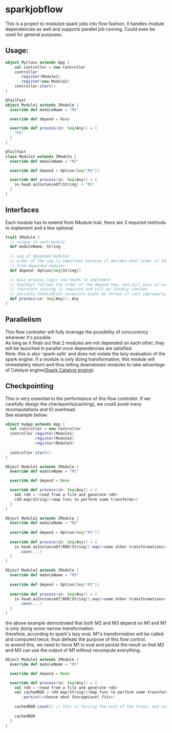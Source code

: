 # sparkjobflow
This is a project to modulize spark jobs into flow fashion, it handles module dependencies as well and supports parallel job running. Could even be used for general purposes.

## Usage:
```scala
object Myclass extends App {
    val controller = new Controller
    controller
      .register(Module1)
      .register(new Module2)
    controller.start()
}

@failFast
object Module1 extends IModule {
  override def moduleName = "M1"

  override def depend = None

  override def process(in: Seq[Any]) = {
    "M1"
  }
}

@failFast
class Module2 extends IModule {
  override def moduleName = "M2"

  override def depend = Option(Seq("M1"))

  override def process(in: Seq[Any]) = {
    in.head.asInstanceOf[String] + "M2"
  }
}
```

## Interfaces
Each module has to extend from IModule trait. there are 3 required methods to implement and a few optional.  
```scala
trait IModule {
  // unique to each module
  def moduleName: String
  
  // seq of depended modules
  // order of the seq is important because it decides what order of the outputs will be passed in to this module
  // from depended modules
  def depend: Option[Seq[String]]

  // main process logic one needs to implement
  // Seq[Any] follows the order of the depend Seq, and will pass in output from upstream module as Any
  // therefore casting is required and will be loosely checked
  // possible InValidCast exception might be thrown if cast improperly.
  def process(in: Seq[Any]): Any
}
```

## Parallelism 
This flow controller will fully leverage the possibility of concurrency wherever it's possble.  
As long as it finds out that 2 modules are not depended on each other, they will be launched in parallel once dependencies are satisfied.  
Note: this is also 'spark-safe' and does not violate the lazy evaluation of the spark engine. If a module is only doing transformation,
this module will immediately return and thus letting downstream modules to take advantage of Catalyst engine([Spark Catalyst engine](https://community.hortonworks.com/articles/72502/what-is-tungsten-for-apache-spark.html)).  

## Checkpointing
This is very essential to the performance of this flow controller. If we carefully design the checkpoints(caching), we could avoid many recomputations and IO overhead.  
See example below:
```scala
object myApp extends App {
  val controller = new Controller
  controller.register(Module1)
            .register(Module2)
            .register(Module3)
            
  controller.start()
}

Object Module1 extends IModule {
  override def moduleName = "M1"

  override def depend = None

  override def process(in: Seq[Any]) = {
    val rdd = <read from a file and generate rdd>
    rdd.map[String](<map func to perform some transforms>)
  }
}

Object Module2 extends IModule {
  override def moduleName = "M2"
  
  override def depend = Option(Seq("M1"))
  
  override def process(in: Seq[Any]) = {
    in.head.asInstanceOf[RDD[String]].map(<some other transformations>)
      .save(...)
  }
}

Object Module3 extends IModule {
  override def moduleName = "M3"
  
  override def depend = Option(Seq("M1"))
  
  override def process(in: Seq[Any]) = {
    in.head.asInstanceOf[RDD[String]].map(<some other transformations>)
      .save(...)
  }
}
```
the above example demostrated that both M2 and M3 depend on M1 and M1 is only doing some narrow transformation.  
therefore, according to spark's lazy eval, M1's transformation will be called and computed twice, thus defeats the purpose of this flow control.  
to amend this, we need to force M1 to eval and persist the result so that M2 and M3 can use the output of M1 without recompute everything.
```scala
Object Module1 extends IModule {
  override def moduleName = "M1"

  override def depend = None

  override def process(in: Seq[Any]) = {
    val rdd = <read from a file and generate rdd>
    val cachedRDD = rdd.map[String](<map func to perform some transforms>)
       .persist(<choose what StorageLevel fits>)
       
    cachedRDD.count() // this is forcing the eval of the trans, and count() is light weight so overhead is low
    
    cachedRDD
  }
}
```
